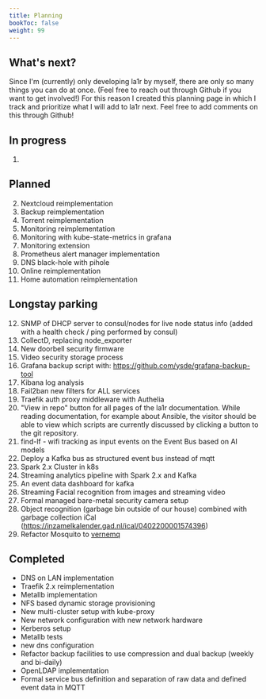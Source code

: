 ```yaml
---
title: Planning
bookToc: false
weight: 99
---
```


## What's next?
Since I'm (currently) only developing la1r by myself, there are only so many things you can do at once. 
(Feel free to reach out through Github if you want to get involved!)
For this reason I created this planning page in which I track and prioritize what I will add to la1r next.
Feel free to add comments on this through Github!

## In progress
1.  

## Planned
2. Nextcloud reimplementation
3. Backup reimplementation
4. Torrent reimplementation
5. Monitoring reimplementation
6. Monitoring with kube-state-metrics in grafana
7. Monitoring extension
7. Prometheus alert manager implementation
8.  DNS black-hole with pihole
9.  Online reimplementation
10. Home automation reimplementation

## Longstay parking
12. SNMP of DHCP server to consul/nodes for live node status info (added with a health check / ping performed by consul)
13. CollectD, replacing node_exporter
14. New doorbell security firmware
15. Video security storage process   
16. Grafana backup script with: https://github.com/ysde/grafana-backup-tool
17. Kibana log analysis
18. Fail2ban new filters for ALL services
19. Traefik auth proxy middleware with Authelia
20. "View in repo" button for all pages of the la1r documentation. While reading documentation, for example about Ansible, the visitor should be able to view which scripts are currently discussed by clicking a button to the git repository.
21. find-lf - wifi tracking as input events on the Event Bus based on AI models
22. Deploy a Kafka bus as structured event bus instead of mqtt
23. Spark 2.x Cluster in k8s
24. Streaming analytics pipeline with Spark 2.x and Kafka
25. An event data dashboard for kafka
26. Streaming Facial recognition from images and streaming video
27. Formal managed bare-metal security camera setup
28. Object recognition (garbage bin outside of our house) combined with garbage collection iCal (https://inzamelkalender.gad.nl/ical/0402200001574396)
29. Refactor Mosquito to [vernemq](https://vernemq.com/) 

## Completed
* DNS on LAN implementation
* Traefik 2.x reimplementation
* Metallb implementation
* NFS based dynamic storage provisioning
* New multi-cluster setup with kube-proxy
* New network configuration with new network hardware
* Kerberos setup
* Metallb tests
* new dns configuration
* Refactor backup facilities to use compression and dual backup (weekly and bi-daily)
* OpenLDAP implementation
* Formal service bus definition and separation of raw data and defined event data in MQTT